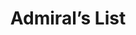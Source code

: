 ---
layout: post
year: 2016, 2017
inline: true
title: Admiral’s List
where: Maritime College – State University of New York
---